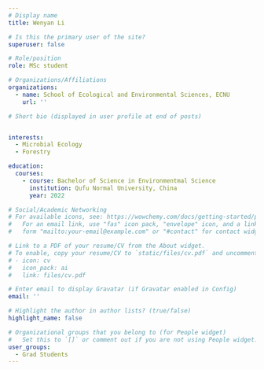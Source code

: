 ```yaml
---
# Display name
title: Wenyan Li

# Is this the primary user of the site?
superuser: false

# Role/position
role: MSc student

# Organizations/Affiliations
organizations:
  - name: School of Ecological and Environmental Sciences, ECNU
    url: ''

# Short bio (displayed in user profile at end of posts)


interests:
  - Microbial Ecology
  - Forestry

education:
  courses:
    - course: Bachelor of Science in Environmentmal Science 
      institution: Qufu Normal University, China
      year: 2022

# Social/Academic Networking
# For available icons, see: https://wowchemy.com/docs/getting-started/page-builder/#icons
#   For an email link, use "fas" icon pack, "envelope" icon, and a link in the
#   form "mailto:your-email@example.com" or "#contact" for contact widget.

# Link to a PDF of your resume/CV from the About widget.
# To enable, copy your resume/CV to `static/files/cv.pdf` and uncomment the lines below.
# - icon: cv
#   icon_pack: ai
#   link: files/cv.pdf

# Enter email to display Gravatar (if Gravatar enabled in Config)
email: ''

# Highlight the author in author lists? (true/false)
highlight_name: false

# Organizational groups that you belong to (for People widget)
#   Set this to `[]` or comment out if you are not using People widget.
user_groups:
  - Grad Students
---
```


